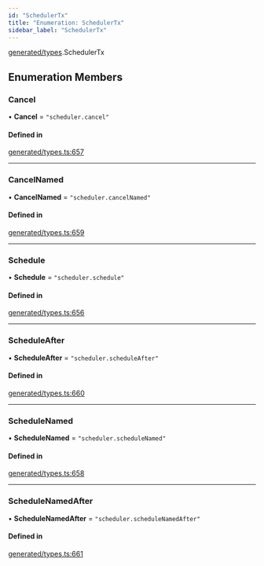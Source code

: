 ```yaml
---
id: "SchedulerTx"
title: "Enumeration: SchedulerTx"
sidebar_label: "SchedulerTx"
---
```


[generated/types](../../../../modules/Generated/Types/Types.md).SchedulerTx

## Enumeration Members

### Cancel

• **Cancel** = ``"scheduler.cancel"``

#### Defined in

[generated/types.ts:657](https://github.com/PolymeshAssociation/polymesh-sdk/blob/0dbd0ebd0/src/generated/types.ts#L657)

___

### CancelNamed

• **CancelNamed** = ``"scheduler.cancelNamed"``

#### Defined in

[generated/types.ts:659](https://github.com/PolymeshAssociation/polymesh-sdk/blob/0dbd0ebd0/src/generated/types.ts#L659)

___

### Schedule

• **Schedule** = ``"scheduler.schedule"``

#### Defined in

[generated/types.ts:656](https://github.com/PolymeshAssociation/polymesh-sdk/blob/0dbd0ebd0/src/generated/types.ts#L656)

___

### ScheduleAfter

• **ScheduleAfter** = ``"scheduler.scheduleAfter"``

#### Defined in

[generated/types.ts:660](https://github.com/PolymeshAssociation/polymesh-sdk/blob/0dbd0ebd0/src/generated/types.ts#L660)

___

### ScheduleNamed

• **ScheduleNamed** = ``"scheduler.scheduleNamed"``

#### Defined in

[generated/types.ts:658](https://github.com/PolymeshAssociation/polymesh-sdk/blob/0dbd0ebd0/src/generated/types.ts#L658)

___

### ScheduleNamedAfter

• **ScheduleNamedAfter** = ``"scheduler.scheduleNamedAfter"``

#### Defined in

[generated/types.ts:661](https://github.com/PolymeshAssociation/polymesh-sdk/blob/0dbd0ebd0/src/generated/types.ts#L661)
